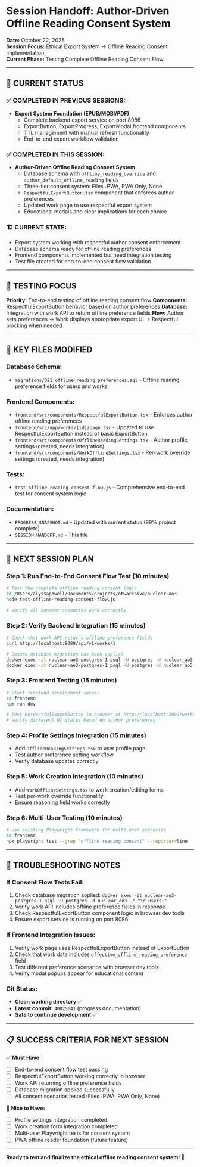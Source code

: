 # Session Handoff: Author-Driven Offline Reading Consent System

**Date:** October 22, 2025  
**Session Focus:** Ethical Export System → Offline Reading Consent Implementation  
**Current Phase:** Testing Complete Offline Reading Consent Flow

---

## **🎯 CURRENT STATUS**

### **✅ COMPLETED IN PREVIOUS SESSIONS:**
- **Export System Foundation (EPUB/MOBI/PDF)**
  - Complete backend export service on port 8086
  - ExportButton, ExportProgress, ExportModal frontend components
  - TTL management with manual refresh functionality
  - End-to-end export workflow validation

### **✅ COMPLETED IN THIS SESSION:**
- **Author-Driven Offline Reading Consent System**
  - Database schema with `offline_reading_override` and `author_default_offline_reading` fields
  - Three-tier consent system: Files+PWA, PWA Only, None
  - `RespectfulExportButton.tsx` component that enforces author preferences
  - Updated work page to use respectful export system
  - Educational modals and clear implications for each choice

### **🏗️ CURRENT STATE:**
- Export system working with respectful author consent enforcement
- Database schema ready for offline reading preferences
- Frontend components implemented but need integration testing
- Test file created for end-to-end consent flow validation

---

## **🧪 TESTING FOCUS**

**Priority:** End-to-end testing of offline reading consent flow
**Components:** RespectfulExportButton behavior based on author preferences
**Database:** Integration with work API to return offline preference fields
**Flow:** Author sets preferences → Work displays appropriate export UI → Respectful blocking when needed

---

## **📁 KEY FILES MODIFIED**

### **Database Schema:**
- `migrations/021_offline_reading_preferences.sql` - Offline reading preference fields for users and works

### **Frontend Components:**
- `frontend/src/components/RespectfulExportButton.tsx` - Enforces author offline reading preferences
- `frontend/src/app/works/[id]/page.tsx` - Updated to use RespectfulExportButton instead of basic ExportButton
- `frontend/src/components/OfflineReadingSettings.tsx` - Author profile settings (created, needs integration)
- `frontend/src/components/WorkOfflineSettings.tsx` - Per-work override settings (created, needs integration)

### **Tests:**
- `test-offline-reading-consent-flow.js` - Comprehensive end-to-end test for consent system logic

### **Documentation:**
- `PROGRESS_SNAPSHOT.md` - Updated with current status (99% project complete)
- `SESSION_HANDOFF.md` - This file

---

## **🎯 NEXT SESSION PLAN**

### **Step 1: Run End-to-End Consent Flow Test** (10 minutes)
```bash
# Test the complete offline reading consent logic
cd /Users/alyssapowell/Documents/projects/otwarchive/nuclear-ao3
node test-offline-reading-consent-flow.js

# Verify all consent scenarios work correctly
```

### **Step 2: Verify Backend Integration** (15 minutes)
```bash
# Check that work API returns offline preference fields
curl http://localhost:8080/api/v1/works/1

# Ensure database migration has been applied
docker exec -it nuclear-ao3-postgres-1 psql -U postgres -d nuclear_ao3 -c "\d users;"
docker exec -it nuclear-ao3-postgres-1 psql -U postgres -d nuclear_ao3 -c "\d works;"
```

### **Step 3: Frontend Testing** (15 minutes)
```bash
# Start frontend development server
cd frontend
npm run dev

# Test RespectfulExportButton in browser at http://localhost:3002/works/1
# Verify different UI states based on author preferences
```

### **Step 4: Profile Settings Integration** (15 minutes)
- Add `OfflineReadingSettings.tsx` to user profile page
- Test author preference setting workflow
- Verify database updates correctly

### **Step 5: Work Creation Integration** (10 minutes)
- Add `WorkOfflineSettings.tsx` to work creation/editing forms
- Test per-work override functionality
- Ensure reasoning field works correctly

### **Step 6: Multi-User Testing** (10 minutes)
```bash
# Use existing Playwright framework for multi-user scenarios
cd frontend
npx playwright test --grep "offline reading consent" --reporter=line
```

---

## **🔧 TROUBLESHOOTING NOTES**

### **If Consent Flow Tests Fail:**
1. Check database migration applied: `docker exec -it nuclear-ao3-postgres-1 psql -U postgres -d nuclear_ao3 -c "\d users;"`
2. Verify work API includes offline preference fields in response
3. Check RespectfulExportButton component logic in browser dev tools
4. Ensure export service is running on port 8086

### **If Frontend Integration Issues:**
1. Verify work page uses RespectfulExportButton instead of ExportButton
2. Check that work data includes `effective_offline_reading_preference` field
3. Test different preference scenarios with browser dev tools
4. Verify modal popups appear for educational content

### **Git Status:**
- **Clean working directory** ✅
- **Latest commit:** `40825641` (progress documentation)
- **Safe to continue development** ✅

---

## **📋 SUCCESS CRITERIA FOR NEXT SESSION**

✅ **Must Have:**
- [ ] End-to-end consent flow test passing
- [ ] RespectfulExportButton working correctly in browser
- [ ] Work API returning offline preference fields
- [ ] Database migration applied successfully
- [ ] All consent scenarios tested (Files+PWA, PWA Only, None)

🎯 **Nice to Have:**
- [ ] Profile settings integration completed
- [ ] Work creation form integration completed
- [ ] Multi-user Playwright tests for consent system
- [ ] PWA offline reader foundation (future feature)

---

**Ready to test and finalize the ethical offline reading consent system! 🚀**